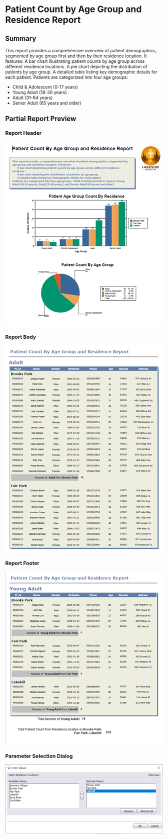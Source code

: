# Patient Count by Age Group and Residence Report
## Summary
This report provides a comprehensive overview of patient demographics, segmented by age group first and then by their residence location. It features:
	A bar chart illustrating patient counts by age group across different residence locations.
	A pie chart depicting the distribution of patients by age group.
	A detailed table listing key demographic details for each patient.
Patients are categorized into four age groups: 
<ul>
    <li>Child & Adolescent (0-17 years)</li>
    <li>Young Adult (18-30 years)</li>
    <li>Adult (31-64 years)</li>
    <li>Senior Adult (65 years and older)</li>
</ul> 

## Partial Report Preview
### Report Header
![Report Header](images/AgeGroupByResidence-1.png) <br>
### Report Body
![Report Body](images/AgeGroupByResidence-2.png) <br>
### Report Footer
![Report Body and Footer](images/AgeGroupByResidence-3.png)
### Parameter Selection Dialog
![Parameter Selection](images/ParameterSelectionDialog.png)
